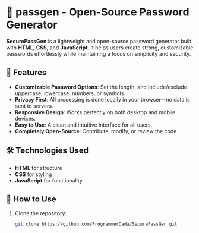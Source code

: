 # 🔐 passgen - Open-Source Password Generator

**SecurePassGen** is a lightweight and open-source password generator built with **HTML**, **CSS**, and **JavaScript**. It helps users create strong, customizable passwords effortlessly while maintaining a focus on simplicity and security.

## 🚀 Features
- **Customizable Password Options**: Set the length, and include/exclude uppercase, lowercase, numbers, or symbols.
- **Privacy First**: All processing is done locally in your browser—no data is sent to servers.
- **Responsive Design**: Works perfectly on both desktop and mobile devices.
- **Easy to Use**: A clean and intuitive interface for all users.
- **Completely Open-Source**: Contribute, modify, or review the code.

## 🛠️ Technologies Used
- **HTML** for structure
- **CSS** for styling
- **JavaScript** for functionality

## 📂 How to Use
1. Clone the repository:
   ```bash
   git clone https://github.com/ProgrammerDada/SecurePassGen.git
